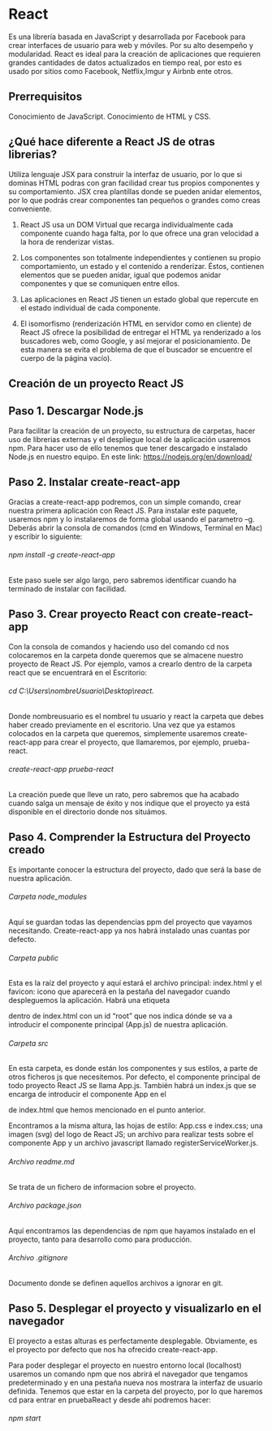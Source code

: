 # React 
Es una librería basada en JavaScript y desarrollada por Facebook para crear interfaces de usuario para web y móviles. Por su alto desempeño y modularidad. React es ideal para la creación de aplicaciones que requieren grandes cantidades de datos actualizados en tiempo real, por esto es usado por sitios como Facebook, Netflix,Imgur y Airbnb ente otros.

## Prerrequisitos
Conocimiento de JavaScript.
Conocimiento de HTML y CSS.

## ¿Qué hace diferente a React JS de otras librerias?
Utiliza lenguaje JSX para construir la interfaz de usuario, por lo que si dominas HTML podras con gran facilidad crear tus propios componentes y su comportamiento. JSX crea plantillas donde se pueden anidar elementos, por lo que podrás crear componentes tan pequeños o grandes como creas conveniente.

1. React JS usa un DOM Virtual que recarga individualmente cada componente cuando haga falta, por lo que ofrece una gran velocidad a la hora de renderizar vistas.

2. Los componentes son totalmente independientes y contienen su propio comportamiento, un estado y el contenido a renderizar. Éstos,  contienen elementos que se pueden anidar, igual que podemos anidar componentes y que se comuniquen entre ellos.

3. Las aplicaciones en React JS tienen un estado global que repercute en el estado individual de cada componente.

4. El isomorfismo (renderización HTML en servidor como en cliente)  de React JS ofrece la posibilidad de entregar el HTML ya renderizado a los buscadores web, como Google, y así mejorar el posicionamiento. De esta manera se evita el problema de que el buscador se encuentre el cuerpo de la página vacío).

## Creación de un proyecto React JS

## Paso 1. Descargar Node.js
  Para facilitar la creación de un proyecto, su estructura de carpetas, hacer uso de librerias externas y el despliegue local de la           aplicación usaremos npm. Para hacer uso de ello tenemos que tener descargado e instalado Node.js en nuestro equipo.
  En este link: https://nodejs.org/en/download/

## Paso 2. Instalar create-react-app
  Gracias a create-react-app podremos, con un simple comando, crear nuestra primera aplicación con React JS. Para instalar este paquete,   usaremos npm y lo instalaremos de forma global usando el parametro –g.
 Deberás abrir la consola de comandos (cmd en Windows, Terminal en Mac) y escribir lo siguiente:
  ###### npm install -g create-react-app
Este paso suele ser algo largo, pero sabremos identificar cuando ha terminado de instalar con facilidad.

## Paso 3. Crear proyecto React con create-react-app
  Con la consola de comandos y haciendo uso del comando cd nos colocaremos en la carpeta donde queremos que se almacene nuestro proyecto    de React JS. Por ejemplo, vamos a crearlo dentro de la carpeta react que se encuentrará en el Escritorio: 
 ###### cd C:\Users\nombreUsuario\Desktop\react. 
   Donde nombreusuario es el nombrel tu usuario y react la carpeta que debes haber creado previamente en el escritorio.
Una vez que ya estamos colocados en la carpeta que queremos, simplemente usaremos create-react-app para crear el proyecto, que llamaremos, por ejemplo, prueba-react.

###### create-react-app prueba-react

La creación puede que lleve un rato, pero sabremos que ha acabado cuando salga un mensaje de éxito y nos indique que el proyecto ya está disponible en el directorio donde nos situámos.


## Paso 4. Comprender la Estructura del Proyecto creado
  Es importante conocer la estructura del proyecto, dado que será la base de nuestra aplicación.

###### Carpeta node_modules
  Aquí se guardan todas las dependencias ppm del proyecto que vayamos necesitando. Create-react-app ya nos habrá instalado unas cuantas   por defecto.

###### Carpeta public
  Esta es la raíz del proyecto y aquí estará el archivo principal: index.html y el favicon: icono que aparecerá en la pestaña del         navegador cuando despleguemos la aplicación. Habrá una etiqueta <div> dentro de index.html con un id “root” que nos indica dónde se va   a introducir el componente principal (App.js) de nuestra aplicación.
  
###### Carpeta src
  En esta carpeta, es donde están los componentes y sus estilos, a parte de otros ficheros js que necesitemos. Por defecto, el componente principal de todo proyecto React JS se llama App.js. También habrá un index.js que se encarga de introducir el componente App en el <div> de index.html que hemos mencionado en el punto anterior.

  Encontramos a la misma altura, las hojas de estilo: App.css e index.css; una imagen (svg) del logo de React JS; un archivo para realizar tests sobre el componente App y un archivo javascript llamado registerServiceWorker.js.

###### Archivo readme.md
  Se trata de un fichero de informacion sobre el proyecto.

###### Archivo package.json
  Aquí encontramos las dependencias de npm que hayamos instalado en el proyecto, tanto para desarrollo como para producción.

###### Archivo .gitignore
  Documento donde se definen aquellos archivos a ignorar en git.
  

## Paso 5. Desplegar el proyecto y visualizarlo en el navegador
  El proyecto a estas alturas es perfectamente desplegable. Obviamente, es el proyecto por defecto que nos ha ofrecido create-react-app.

  Para poder desplegar el proyecto en nuestro entorno local (localhost) usaremos un comando npm que nos abrirá el navegador que tengamos   predeterminado y en una pestaña nueva nos mostrara la interfaz de usuario definida. Tenemos que estar en la carpeta del proyecto, por   lo que haremos cd para entrar en pruebaReact y desde ahí podremos hacer:

###### npm start



